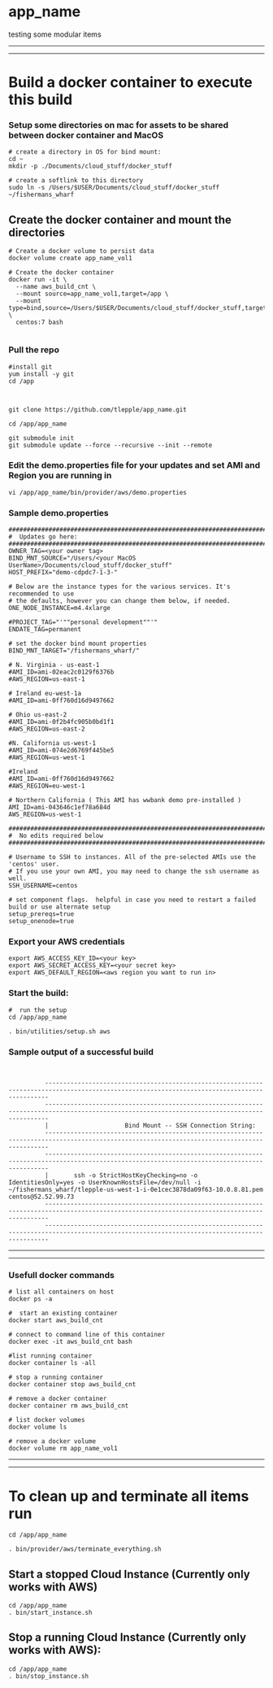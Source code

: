 # app_name
testing some modular items

---
---

# Build a docker container to execute this build


###  Setup some directories on mac for assets to be shared between docker container and MacOS


```
# create a directory in OS for bind mount:
cd ~
mkdir -p ./Documents/cloud_stuff/docker_stuff

# create a softlink to this directory
sudo ln -s /Users/$USER/Documents/cloud_stuff/docker_stuff ~/fishermans_wharf

```

## Create the docker container and mount the directories


```
# Create a docker volume to persist data
docker volume create app_name_vol1

# Create the docker container
docker run -it \
  --name aws_build_cnt \
  --mount source=app_name_vol1,target=/app \
  --mount type=bind,source=/Users/$USER/Documents/cloud_stuff/docker_stuff,target=/root/fishermans_wharf \
  centos:7 bash 
    
```


### Pull the repo

```
#install git
yum install -y git
cd /app    



git clone https://github.com/tlepple/app_name.git

cd /app/app_name

git submodule init
git submodule update --force --recursive --init --remote

```


### Edit the demo.properties file for your updates and set AMI and Region you are running in

```
vi /app/app_name/bin/provider/aws/demo.properties
```

### Sample demo.properties

```
###############################################################################
#  Updates go here:
###############################################################################
OWNER_TAG=<your owner tag>
BIND_MNT_SOURCE="/Users/<your MacOS UserName>/Documents/cloud_stuff/docker_stuff"
HOST_PREFIX="demo-cdpdc7-1-3-"

# Below are the instance types for the various services. It's recommended to use
# the defaults, however you can change them below, if needed.
ONE_NODE_INSTANCE=m4.4xlarge

#PROJECT_TAG="'""personal development""'"
ENDATE_TAG=permanent

# set the docker bind mount properties
BIND_MNT_TARGET="/fishermans_wharf/"

# N. Virginia - us-east-1
#AMI_ID=ami-02eac2c0129f6376b
#AWS_REGION=us-east-1

# Ireland eu-west-1a
#AMI_ID=ami-0ff760d16d9497662

# Ohio us-east-2
#AMI_ID=ami-0f2b4fc905b0bd1f1
#AWS_REGION=us-east-2

#N. California us-west-1
#AMI_ID=ami-074e2d6769f445be5
#AWS_REGION=us-west-1

#Ireland
#AMI_ID=ami-0ff760d16d9497662
#AWS_REGION=eu-west-1

# Northern California ( This AMI has wwbank demo pre-installed )
AMI_ID=ami-043646c1ef78a684d
AWS_REGION=us-west-1

###############################################################################
#  No edits required below
###############################################################################

# Username to SSH to instances. All of the pre-selected AMIs use the 'centos' user.
# If you use your own AMI, you may need to change the ssh username as well.
SSH_USERNAME=centos

# set component flags.  helpful in case you need to restart a failed build or use alternate setup
setup_prereqs=true
setup_onenode=true

```


### Export your AWS credentials


```
export AWS_ACCESS_KEY_ID=<your key>
export AWS_SECRET_ACCESS_KEY=<your secret key>
export AWS_DEFAULT_REGION=<aws region you want to run in>

```

### Start the build:


```
#  run the setup
cd /app/app_name

. bin/utilities/setup.sh aws

```


### Sample output of a successful build


```


          ---------------------------------------------------------------------------------------------------------------------------------------------
          ---------------------------------------------------------------------------------------------------------------------------------------------
          |                  	Bind Mount -- SSH Connection String:                                                                                                            
          ---------------------------------------------------------------------------------------------------------------------------------------------
          ---------------------------------------------------------------------------------------------------------------------------------------------
          |       ssh -o StrictHostKeyChecking=no -o IdentitiesOnly=yes -o UserKnownHostsFile=/dev/null -i ~/fishermans_wharf/tlepple-us-west-1-i-0e1cec3878da09f63-10.0.8.81.pem centos@52.52.99.73          
          ---------------------------------------------------------------------------------------------------------------------------------------------
          ---------------------------------------------------------------------------------------------------------------------------------------------
```

---
---

### Usefull docker commands

```
# list all containers on host
docker ps -a

#  start an existing container
docker start aws_build_cnt

# connect to command line of this container
docker exec -it aws_build_cnt bash

#list running container
docker container ls -all

# stop a running container
docker container stop aws_build_cnt

# remove a docker container
docker container rm aws_build_cnt

# list docker volumes
docker volume ls

# remove a docker volume
docker volume rm app_name_vol1
```
---
---

# To clean up and terminate all items run

```
cd /app/app_name

. bin/provider/aws/terminate_everything.sh

```



## Start a stopped Cloud Instance (Currently only works with AWS)
```
cd /app/app_name
. bin/start_instance.sh

```

## Stop a running Cloud Instance (Currently only works with AWS):
```
cd /app/app_name
. bin/stop_instance.sh
```
